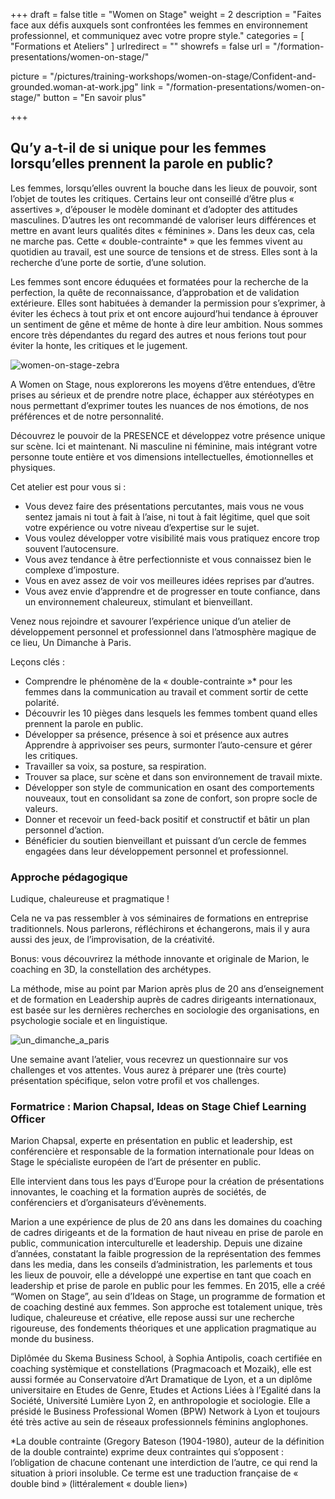 +++
draft		= false
title		= "Women on Stage"
weight		= 2
description = "Faites face aux défis auxquels sont confrontées les femmes en environnement professionnel, et communiquez avec votre propre style."
categories	= [ "Formations et Ateliers" ]
urlredirect	= ""
showrefs	= false
url 			= "/formation-presentations/women-on-stage/"


picture		= "/pictures/training-workshops/women-on-stage/Confident-and-grounded.woman-at-work.jpg"
link			= "/formation-presentations/women-on-stage/"
button		= "En savoir plus"

+++

## Qu’y a-t-il de si unique pour les femmes lorsqu’elles prennent la parole en public?

Les femmes, lorsqu’elles ouvrent la bouche dans les lieux de pouvoir, sont l’objet de toutes les critiques. Certains leur ont conseillé d’être plus « assertives », d’épouser le modèle dominant et d’adopter des attitudes masculines. D’autres les ont recommandé de valoriser leurs différences et mettre en avant leurs qualités dites « féminines ». Dans les deux cas, cela ne marche pas. Cette « double-contrainte* » que les femmes vivent au quotidien au travail, est une source de tensions et de stress. Elles sont à la recherche  d’une porte de sortie, d’une solution.

Les femmes sont encore éduquées et formatées pour  la recherche de la perfection, la quête de reconnaissance, d’approbation et de validation extérieure. Elles sont habituées à demander la permission pour s’exprimer, à éviter les échecs à tout prix et ont encore aujourd’hui tendance à éprouver un sentiment de gêne et même de honte à dire leur ambition.
Nous sommes encore très dépendantes du regard des autres et nous ferions tout pour éviter la honte, les critiques et le jugement.

![women-on-stage-zebra][pic1]

A Women on Stage, nous explorerons les moyens d’être entendues, d’être prises au sérieux et de prendre notre place, échapper aux stéréotypes en nous permettant d’exprimer toutes les nuances de nos émotions, de nos préférences et de notre personnalité.

Découvrez le pouvoir de la PRESENCE et développez votre présence unique sur scène. Ici et maintenant. Ni masculine ni féminine, mais intégrant votre personne toute entière et vos dimensions intellectuelles, émotionnelles et physiques.

Cet atelier est pour vous si :

* Vous devez faire des présentations percutantes, mais vous ne vous sentez jamais ni tout à fait à l’aise, ni tout à fait légitime, quel que soit votre expérience ou votre niveau d’expertise sur le sujet.
* Vous voulez développer votre visibilité mais vous pratiquez encore trop souvent l’autocensure.
* Vous  avez tendance à être perfectionniste et vous connaissez bien le complexe d’imposture.
* Vous en avez assez de voir vos meilleures idées reprises par d’autres.
* Vous avez envie d’apprendre et de progresser en toute confiance, dans un environnement chaleureux, stimulant et bienveillant.

Venez nous rejoindre et savourer l’expérience unique  d’un atelier de développement personnel et professionnel dans l’atmosphère magique de  ce lieu, Un Dimanche à Paris.

Leçons clés :

* Comprendre le phénomène de la « double-contrainte »* pour les femmes dans la communication au travail et comment sortir de cette polarité.
* Découvrir les 10 pièges dans lesquels les femmes tombent quand elles prennent la parole en public.
* Développer sa présence, présence à soi et présence aux autres
Apprendre à apprivoiser ses peurs, surmonter l’auto-censure et gérer les critiques.
* Travailler sa voix, sa posture, sa respiration.
* Trouver sa place, sur scène et dans son environnement de travail mixte.
* Développer son style de communication en osant des comportements nouveaux, tout en consolidant sa zone de confort, son propre socle de valeurs.
* Donner et recevoir un feed-back positif et constructif et bâtir un plan personnel d’action.
* Bénéficier du soutien bienveillant et puissant d’un cercle de femmes engagées dans leur développement personnel et professionnel.

### Approche pédagogique
Ludique, chaleureuse et pragmatique !

Cela ne va pas ressembler à vos séminaires de formations en entreprise traditionnels. Nous parlerons, réfléchirons et échangerons, mais il y aura aussi des jeux, de l’improvisation, de la créativité.

Bonus: vous découvrirez la méthode innovante et originale de Marion, le coaching en 3D,  la constellation des archétypes.

La méthode, mise au point par Marion après plus de 20 ans d’enseignement et de formation en Leadership auprès de cadres dirigeants internationaux, est basée sur les dernières recherches en sociologie des organisations, en psychologie sociale et en linguistique.

![un_dimanche_a_paris][pic2]

Une semaine avant l’atelier, vous recevrez un questionnaire sur vos challenges et vos attentes. Vous aurez à préparer une (très courte) présentation spécifique, selon votre profil et vos challenges.

### Formatrice : Marion Chapsal, Ideas on Stage Chief Learning Officer

Marion Chapsal, experte en présentation en public et leadership, est conférencière et responsable de la formation internationale pour Ideas on Stage le spécialiste européen de l’art de présenter en public.

Elle intervient dans tous les pays d’Europe pour la création de présentations innovantes, le coaching et la formation auprès de sociétés, de conférenciers et d’organisateurs d’évènements.

Marion a une expérience de plus de 20 ans dans les domaines du coaching de cadres dirigeants et de la formation de haut niveau en prise de parole en public, communication interculturelle et leadership. Depuis une dizaine d’années, constatant la faible progression de la représentation des femmes dans les media, dans les conseils d’administration, les parlements et tous les lieux de pouvoir, elle a développé une expertise en tant que coach en leadership et prise de parole en public pour les femmes. En 2015, elle a créé “Women on Stage”, au sein d’Ideas on Stage, un programme de formation et de coaching destiné aux femmes. Son approche est totalement unique, très ludique, chaleureuse et créative, elle repose aussi sur une recherche rigoureuse, des fondements théoriques et une application pragmatique au monde du business.

Diplômée du Skema Business School, à Sophia Antipolis, coach certifiée en coaching systèmique et constellations (Pragmacoach et Mozaik), elle est aussi formée au Conservatoire d’Art Dramatique de Lyon, et a un diplôme universitaire en Etudes de Genre, Etudes et Actions Liées à l’Egalité dans la Société, Université Lumière Lyon 2, en anthropologie et sociologie.
Elle a présidé le Business Professional Women (BPW) Network à Lyon et toujours été très active au sein de réseaux professionnels féminins anglophones.

*La double contrainte (Gregory Bateson (1904-1980), auteur de la définition de la double contrainte) exprime deux contraintes qui s’opposent : l’obligation de chacune contenant une interdiction de l’autre, ce qui rend la situation à priori insoluble.
Ce terme est une traduction française de « double bind » (littéralement « double lien»)

[pic1]: /pictures/training-workshops/women-on-stage/Confident-and-grounded.woman-at-work.jpg
[pic2]: /pictures/training-workshops/women-on-stage/un-dimanche-a-paris.jpg